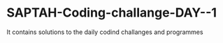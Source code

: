 # SAPTAH-Coding-challange-DAY--1
It contains solutions to the daily codind challanges and programmes

